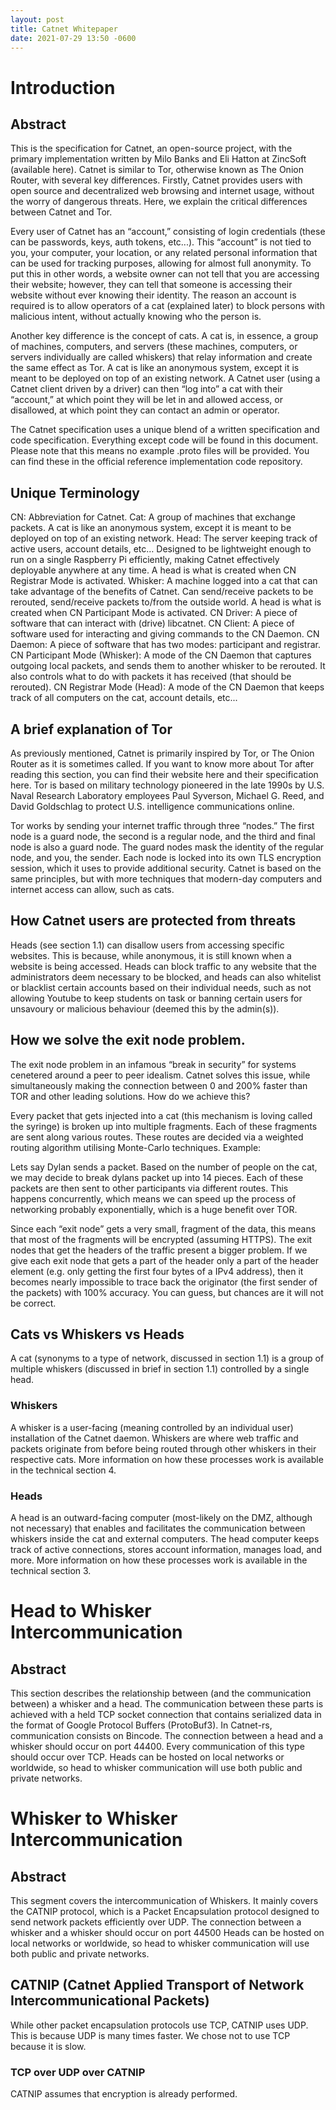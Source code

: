 ```yaml
---
layout: post
title: Catnet Whitepaper
date: 2021-07-29 13:50 -0600
---
```


#  Introduction

## Abstract
This is the specification for Catnet,  an open-source project, with the primary implementation written by Milo Banks and Eli Hatton at ZincSoft (available here).
Catnet is similar to Tor, otherwise known as The Onion Router, with several key differences. Firstly, Catnet provides users with open source and decentralized web browsing and internet usage, without the worry of dangerous threats. Here, we explain the critical differences between Catnet and Tor.

Every user of Catnet has an “account,” consisting of login credentials (these can be passwords, keys, auth tokens, etc...). This “account” is not tied to you, your computer, your location, or any related personal information that can be used for tracking purposes, allowing for almost full anonymity. To put this in other words, a website owner can not tell that you are accessing their website; however, they can tell that someone is accessing their website without ever knowing their identity. The reason an account is required is to allow operators of a cat (explained later) to block persons with malicious intent, without actually knowing who the person is.

Another key difference is the concept of cats. A cat is, in essence, a group of machines, computers, and servers (these machines, computers, or servers individually are called whiskers) that relay information and create the same effect as Tor. A cat is like an anonymous system, except it is meant to be deployed on top of an existing network. A Catnet user (using a Catnet client driven by a driver) can then “log into” a cat with their “account,” at which point they will be let in and allowed access, or disallowed, at which point they can contact an admin or operator.

The Catnet specification uses a unique blend of a written specification and code specification. Everything except code will be found in this document. Please note that this means no example .proto files will be provided. You can find these in the official reference implementation code repository.

## Unique Terminology
CN: Abbreviation for Catnet.
Cat: A group of machines that exchange packets. A cat is like an anonymous system, except it is meant to be deployed on top of an existing network. 
Head: The server keeping track of active users, account details, etc… Designed to be lightweight enough to run on a single Raspberry Pi efficiently, making Catnet effectively deployable anywhere at any time. A head is what is created when CN Registrar Mode is activated.
Whisker: A machine logged into a cat that can take advantage of the benefits of Catnet. Can send/receive packets to be rerouted, send/receive packets to/from the outside world. A head is what is created when CN Participant Mode is activated.
CN Driver: A piece of software that can interact with (drive) libcatnet.
CN Client: A piece of software used for interacting and giving commands to the CN Daemon.
CN Daemon: A piece of software that has two modes: participant and registrar.
CN Participant Mode (Whisker): A mode of the CN Daemon that captures outgoing local packets, and sends them to another whisker to be rerouted. It also controls what to do with packets it has received (that should be rerouted). 
CN Registrar Mode (Head): A mode of the CN Daemon that keeps track of all computers on the cat, account details, etc...

## A brief explanation of Tor
As previously mentioned, Catnet is primarily inspired by Tor, or The Onion Router as it is sometimes called. If you want to know more about Tor after reading this section, you can find their website here and their specification here.
Tor is based on military technology pioneered in the late 1990s by U.S. Naval Research Laboratory employees Paul Syverson, Michael G. Reed, and David Goldschlag to protect U.S. intelligence communications online.

Tor works by sending your internet traffic through three “nodes.” The first node is a guard node, the second is a regular node, and the third and final node is also a guard node. The guard nodes mask the identity of the regular node, and you, the sender. Each node is locked into its own TLS encryption session, which it uses to provide additional security.
Catnet is based on the same principles, but with more techniques that modern-day computers and internet access can allow, such as cats.

## How Catnet users are protected from threats
Heads (see section 1.1) can disallow users from accessing specific websites. This is because, while anonymous, it is still known when a website is being accessed. Heads can block traffic to any website that the administrators deem necessary to be blocked, and heads can also whitelist or blacklist certain accounts based on their individual needs, such as not allowing Youtube to keep students on task or banning certain users for unsavoury or malicious behaviour (deemed this by the admin(s)). 

## How we solve the exit node problem.
The exit node problem in an infamous “break in security” for systems cenetered around a peer to peer idealism. Catnet solves this issue, while simultaneously making the connection between 0 and 200% faster than TOR and other leading solutions. How do we achieve this?

Every packet that gets injected into a cat (this mechanism is loving called the syringe) is broken up into multiple fragments. Each of these fragments are sent along various routes. These routes are decided via a weighted routing algorithm utilising Monte-Carlo techniques. Example:

Lets say Dylan sends a packet. Based on the number of people on the cat, we may decide to break dylans packet up into 14 pieces. Each of these packets are then sent to other participants via different routes. This happens concurrently, which means we can speed up the process of networking probably exponentially, which is a huge benefit over TOR.

Since each “exit node” gets a very small, fragment of the data, this means that most of the fragments will be encrypted (assuming HTTPS). The exit nodes that get the headers of the traffic present a bigger problem. If we give each exit node that gets a part of the header only a part of the header element (e.g. only getting the first four bytes of a IPv4 address), then it becomes nearly impossible to trace back the originator (the first sender of the packets) with 100% accuracy. You can guess, but chances are it will not be correct.

## Cats vs Whiskers vs Heads
A cat (synonyms to a type of network, discussed in section 1.1) is a group of multiple whiskers (discussed in brief in section 1.1) controlled by a single head.

### Whiskers
A whisker is a user-facing (meaning controlled by an individual user) installation of the Catnet daemon. Whiskers are where web traffic and packets originate from before being routed through other whiskers in their respective cats. More information on how these processes work is available in the technical section 4.

### Heads
A head is an outward-facing computer (most-likely on the DMZ, although not necessary) that enables and facilitates the communication between whiskers inside the cat and external computers. The head computer keeps track of active connections, stores account information, manages load, and more. More information on how these processes work is available in the technical section 3.

# Head to Whisker Intercommunication

## Abstract
This section describes the relationship between (and the communication between) a whisker and a head. The communication between these parts is achieved with a held TCP socket connection that contains serialized data in the format of Google Protocol Buffers (ProtoBuf3). In Catnet-rs, communication consists on Bincode. The connection between a head and a whisker should occur on port 44400. Every communication of this type should occur over TCP. Heads can be hosted on local networks or worldwide, so head to whisker communication will use both public and private networks.

# Whisker to Whisker Intercommunication

## Abstract
This segment covers the intercommunication of Whiskers. It mainly covers the CATNIP protocol, which is a Packet Encapsulation protocol designed to send network packets efficiently over UDP. The connection between a whisker and a whisker should occur on port 44500 Heads can be hosted on local networks or worldwide, so head to whisker communication will use both public and private networks.

## CATNIP (Catnet Applied Transport of Network Intercommunicational Packets)
While other packet encapsulation protocols use TCP, CATNIP uses UDP. This is because UDP is many times faster. We chose not to use TCP because it is slow. 

### TCP over UDP over CATNIP
CATNIP assumes that encryption is already performed.
